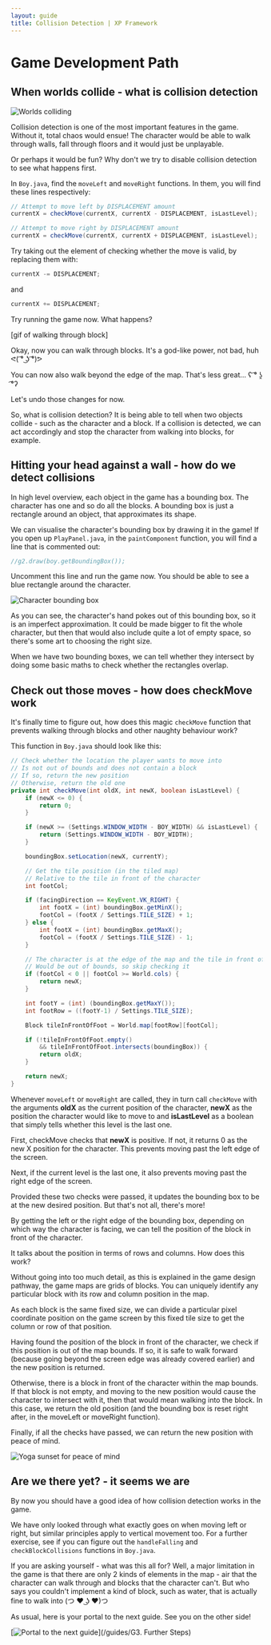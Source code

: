 ```yaml
---
layout: guide
title: Collision Detection | XP Framework
---
```


# Game Development Path

## When worlds collide - what is collision detection

![Worlds colliding][worlds-image]

Collision detection is one of the most important features in the game.
Without it, total chaos would ensue!
The character would be able to walk through walls, fall through floors and it would just be unplayable.

Or perhaps it would be fun?
Why don't we try to disable collision detection to see what happens first.

In `Boy.java`, find the `moveLeft` and `moveRight` functions.
In them, you will find these lines respectively:

```java
// Attempt to move left by DISPLACEMENT amount
currentX = checkMove(currentX, currentX - DISPLACEMENT, isLastLevel);
```

```java
// Attempt to move right by DISPLACEMENT amount
currentX = checkMove(currentX, currentX + DISPLACEMENT, isLastLevel);
```

Try taking out the element of checking whether the move is valid, by replacing them with:

```java
currentX -= DISPLACEMENT;
```

and

```java
currentX += DISPLACEMENT;
```

Try running the game now. What happens?

[gif of walking through block]

Okay, now you can walk through blocks. It's a god-like power, not bad, huh ᕙ( ͡° ͜ʖ ͡°)ᕗ

You can now also walk beyond the edge of the map. That's less great... ʕ ͡° ʖ̯ ͡°ʔ

Let's undo those changes for now.

So, what is collision detection? It is being able to tell when two objects collide - such as the character and a block.
If a collision is detected, we can act accordingly and stop the character from walking into blocks, for example.

## Hitting your head against a wall - how do we detect collisions

In high level overview, each object in the game has a bounding box.
The character has one and so do all the blocks.
A bounding box is just a rectangle around an object, that approximates its shape.

We can visualise the character's bounding box by drawing it in the game!
If you open up `PlayPanel.java`, in the `paintComponent` function, you will find a line that is commented out:

```java
//g2.draw(boy.getBoundingBox());
```

Uncomment this line and run the game now.
You should be able to see a blue rectangle around the character.

![Character bounding box][bounding-box-gif]

As you can see, the character's hand pokes out of this bounding box, so it is an imperfect approximation.
It could be made bigger to fit the whole character, but then that would also include quite a lot of empty space, so there's some art to choosing the right size.

When we have two bounding boxes, we can tell whether they intersect by doing some basic maths to check whether the rectangles overlap.

## Check out those moves - how does checkMove work

It's finally time to figure out, how does this magic `checkMove` function that prevents walking through blocks and other naughty behaviour work?

This function in `Boy.java` should look like this:

```java
// Check whether the location the player wants to move into
// Is not out of bounds and does not contain a block
// If so, return the new position
// Otherwise, return the old one
private int checkMove(int oldX, int newX, boolean isLastLevel) {
    if (newX <= 0) {
        return 0;
    }

    if (newX >= (Settings.WINDOW_WIDTH - BOY_WIDTH) && isLastLevel) {
        return (Settings.WINDOW_WIDTH - BOY_WIDTH);
    }

    boundingBox.setLocation(newX, currentY);

    // Get the tile position (in the tiled map) 
    // Relative to the tile in front of the character
    int footCol;

    if (facingDirection == KeyEvent.VK_RIGHT) {
        int footX = (int) boundingBox.getMinX();
        footCol = (footX / Settings.TILE_SIZE) + 1;
    } else {
        int footX = (int) boundingBox.getMaxX();
        footCol = (footX / Settings.TILE_SIZE) - 1;
    }

    // The character is at the edge of the map and the tile in front of it
    // Would be out of bounds, so skip checking it
    if (footCol < 0 || footCol >= World.cols) {
        return newX;
    }

    int footY = (int) (boundingBox.getMaxY());
    int footRow = ((footY-1) / Settings.TILE_SIZE);

    Block tileInFrontOfFoot = World.map[footRow][footCol];

    if (!tileInFrontOfFoot.empty()
        && tileInFrontOfFoot.intersects(boundingBox)) {
        return oldX;
    }

    return newX;
}
```

Whenever `moveLeft` or `moveRight` are called, they in turn call `checkMove` with the arguments __oldX__ as the current position of the character, __newX__ as the position the character would like to move to and __isLastLevel__ as a boolean that simply tells whether this level is the last one.

First, checkMove checks that __newX__ is positive.
If not, it returns 0 as the new X position for the character.
This prevents moving past the left edge of the screen.

Next, if the current level is the last one, it also prevents moving past the right edge of the screen.

Provided these two checks were passed, it updates the bounding box to be at the new desired position.
But that's not all, there's more!

By getting the left or the right edge of the bounding box, depending on which way the character is facing, we can tell the position of the block in front of the character.

It talks about the position in terms of rows and columns.
How does this work?

Without going into too much detail, as this is explained in the game design pathway, the game maps are grids of blocks.
You can uniquely identify any particular block with its row and column position in the map.

As each block is the same fixed size, we can divide a particular pixel coordinate position on the game screen by this fixed tile size to get the column or row of that position.

Having found the position of the block in front of the character, we check if this position is out of the map bounds.
If so, it is safe to walk forward (because going beyond the screen edge was already covered earlier) and the new position is returned.

Otherwise, there is a block in front of the character within the map bounds.
If that block is not empty, and moving to the new position would cause the character to intersect with it, then that would mean walking into the block.
In this case, we return the old position (and the bounding box is reset right after, in the moveLeft or moveRight function).

Finally, if all the checks have passed, we can return the new position with peace of mind.

![Yoga sunset for peace of mind][yoga-image]

## Are we there yet? - it seems we are

By now you should have a good idea of how collision detection works in the game.

We have only looked through what exactly goes on when moving left or right, but similar principles apply to vertical movement too.
For a further exercise, see if you can figure out the `handleFalling` and `checkBlockCollisions` functions in `Boy.java`.

If you are asking yourself - what was this all for?
Well, a major limitation in the game is that there are only 2 kinds of elements in the map - air that the character can walk through and blocks that the character can't.
But who says you couldn't implement a kind of block, such as water, that is actually fine to walk into (つ ♥ ͜ʖ ♥)つ

As usual, here is your portal to the next guide.
See you on the other side!

[![Portal to the next guide][portal-green]](/guides/G3. Further Steps)

[worlds-image]: https://blog.barracuda.com/wp-content/uploads/2015/01/two-worlds.png
[bounding-box-gif]: /assets/gifs/bounding-box.gif
[yoga-image]: http://urban-echo.co.uk/wp-content/uploads/2017/08/peace-of-mind-yoga-mountain-sunset.jpg
[portal-green]: /assets/portal-green.png